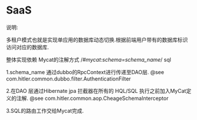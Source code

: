 # SaaS

说明:

  多租户模式也就是实现单应用的数据库动态切换.根据前端用户带有的数据库标识访问对应的数据库. 
 
  整体实现依赖 Mycat的注解方式 /*#mycat:schema=schema_name*/ sql
 
 1.schema_name 通过dubbo的RpcContext进行传递至DAO层.   @see  com.hitler.common.dubbo.filter.AuthenticationFilter
 
 2.在DAO 层通过Hibernate jpa 拦截器在所有的 HQL/SQL 执行之前加入MyCat定义的注解.  @see com.hitler.common.aop.CheageSchemaInterceptor
 
 3.SQL的路由工作交给Mycat完成.

 
 